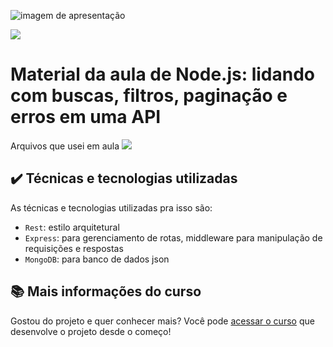 ![imagem de apresentação](https://i.imgur.com/dBbRydc.png)

![](https://img.shields.io/github/license/alura-cursos/android-com-kotlin-personalizando-ui)

# Material da aula de Node.js: lidando com buscas, filtros, paginação e erros em uma API

Arquivos que usei em aula
![](img/amostra.gif)

## ✔️ Técnicas e tecnologias utilizadas

As técnicas e tecnologias utilizadas pra isso são:

- `Rest`: estilo arquitetural
- `Express`: para gerenciamento de rotas, middleware para manipulação de requisições e respostas
- `MongoDB`: para banco de dados json

## 📚 Mais informações do curso

Gostou do projeto e quer conhecer mais? Você pode [acessar o curso](https://cursos.alura.com.br/course/node-js-buscas-filtros-paginacao-erros-api) que desenvolve o projeto desde o começo!
